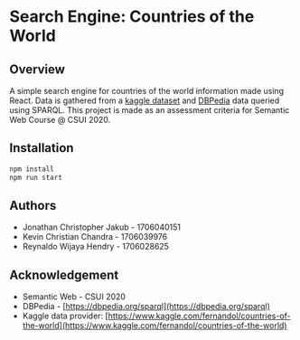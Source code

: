 # Search Engine: Countries of the World

## Overview

A simple search engine for countries of the world information made using React. Data is gathered from a [kaggle dataset](https://www.kaggle.com/fernandol/countries-of-the-world) and [DBPedia](https://dbpedia.org/sparql) data queried using SPARQL. This project is made as an assessment criteria for Semantic Web Course @ CSUI 2020.

## Installation

```bash
npm install
npm run start
```

## Authors

* Jonathan Christopher Jakub - 1706040151
* Kevin Christian Chandra - 1706039976
* Reynaldo Wijaya Hendry - 1706028625

## Acknowledgement

* Semantic Web -  CSUI 2020
* DBPedia - [https://dbpedia.org/sparql](https://dbpedia.org/sparql)
* Kaggle data provider: [https://www.kaggle.com/fernandol/countries-of-the-world](https://www.kaggle.com/fernandol/countries-of-the-world)
